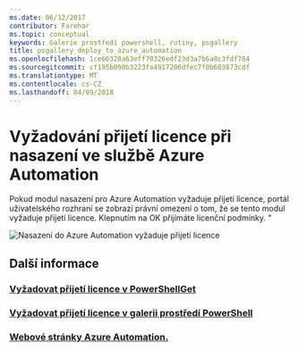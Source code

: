 ```yaml
---
ms.date: 06/12/2017
contributor: Farehar
ms.topic: conceptual
keywords: Galerie prostředí powershell, rutiny, psgallery
title: psgallery_deploy_to_azure_automation
ms.openlocfilehash: 1ce66328a63eff70326edf23d3a7b6a8c3fdf784
ms.sourcegitcommit: cf195b090b3223fa4917206dfec7f0b603873cdf
ms.translationtype: MT
ms.contentlocale: cs-CZ
ms.lasthandoff: 04/09/2018
---
```

<a name="require-license-acceptance-on-deploy-to-azure-automation"></a>Vyžadování přijetí licence při nasazení ve službě Azure Automation
===========================

Pokud modul nasazení pro Azure Automation vyžaduje přijetí licence, portál uživatelského rozhraní se zobrazí právní omezení o tom, že se tento modul vyžaduje přijetí licence. Klepnutím na OK přijímáte licenční podmínky. "


![Nasazení do Azure Automation vyžaduje přijetí licence](Images/DeployToAzureAutomationRequireLicenseAcceptanceDisclaimer.png)


## <a name="more-details"></a>Další informace
### <a name="require-license-acceptance-in-powershellgetpsgetmodulerequirelicenseacceptancemd"></a>[Vyžadovat přijetí licence v PowerShellGet](../psget/module/RequireLicenseAcceptance.md)
### <a name="require-license-acceptance-in-powershell-gallerypsgalleryrequireslicenseacceptancemd"></a>[Vyžadovat přijetí licence v galerii prostředí PowerShell](psgallery_requires_license_acceptance.md)
### <a name="azure-automation-websitehttpazuremicrosoftcomservicesautomation"></a>[Webové stránky Azure Automation.](http://azure.microsoft.com/services/automation/)